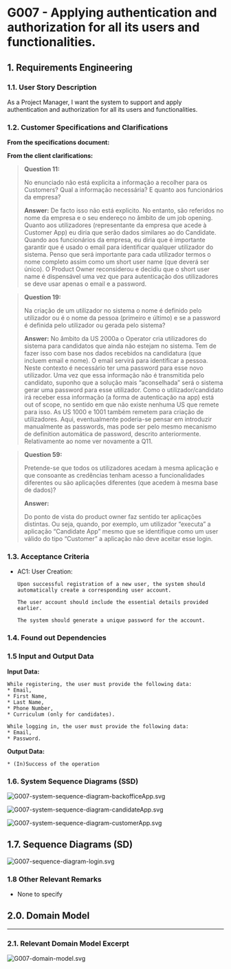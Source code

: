 # G007 -  Applying authentication and authorization for all its users and functionalities.

## 1. Requirements Engineering

### 1.1. User Story Description

As a Project Manager, I want the system to support and apply authentication and authorization for all its users and functionalities.

### 1.2. Customer Specifications and Clarifications

**From the specifications document:**

**From the client clarifications:**

> **Question 11:**
>
> No enunciado não está explicita a informação a recolher para os Customers? Qual a informação necessária? E quanto
aos funcionários da empresa?
>
> **Answer:**
> De facto isso não está explicito. No entanto, são referidos no nome da empresa e o seu endereço no âmbito de um job opening.
Quanto aos utilizadores (representante da empresa que acede à Customer App) eu diria que serão dados similares ao do Candidate.
Quando aos funcionários da empresa, eu diria que é importante garantir que é usado o email para identificar qualquer utilizador
do sistema. Penso que será importante para cada utilizador termos o nome completo assim como um short user name (que deverá ser
único). O Product Owner reconsiderou e decidiu que o short user name é dispensável uma vez que para autenticação dos utilizadores
se deve usar apenas o email e a password.

> **Question 19:**
>
> Na criação de um utilizador no sistema o nome é definido pelo utilizador ou é o nome da pessoa (primeiro e último) e se
a password é definida pelo utilizador ou gerada pelo sistema?
>
> **Answer:**
> No âmbito da US 2000a o Operator cria utilizadores do sistema para candidatos que ainda não estejam no sistema. Tem de
fazer isso com base nos dados recebidos na candidatura (que incluem email e nome). O email servirá para identificar a
pessoa. Neste contexto é necessário ter uma password para esse novo utilizador. Uma vez que essa informação não é
transmitida pelo candidato, suponho que a solução mais “aconselhada” será o sistema gerar uma password para esse utilizador.
Como o utilizador/candidato irá receber essa informação (a forma de autenticação na app) está out of scope, no sentido em
que não existe nenhuma US que remete para isso. As US 1000 e 1001 também remetem para criação de utilizadores. Aqui,
eventualmente poderia-se pensar em introduzir manualmente as passwords, mas pode ser pelo mesmo mecanismo de definition
automática de password, descrito anteriormente. Relativamente ao nome ver novamente a Q11.

> **Question 59:** 
> 
> Pretende-se que todos os utilizadores acedam à mesma aplicação e que consoante as credências tenham acesso a
funcionalidades diferentes ou são aplicações diferentes (que acedem à mesma base de dados)?
> 
> **Answer:**
>
> Do ponto de vista do product owner faz sentido ter aplicações distintas. Ou seja, quando, por exemplo, um utilizador 
“executa” a aplicação “Candidate App” mesmo que se identifique como um user válido do tipo “Customer” a aplicação não deve
aceitar esse login.

### 1.3. Acceptance Criteria

* AC1: User Creation:

      Upon successful registration of a new user, the system should automatically create a corresponding user account.

      The user account should include the essential details provided earlier.

      The system should generate a unique password for the account.

### 1.4. Found out Dependencies

### 1.5 Input and Output Data

**Input Data:**

    While registering, the user must provide the following data:
    * Email,
    * First Name,
    * Last Name,
    * Phone Number,
    * Curriculum (only for candidates).

    While logging in, the user must provide the following data:
    * Email,
    * Password.

**Output Data:**

    * (In)Success of the operation

### 1.6. System Sequence Diagrams (SSD)

![G007-system-sequence-diagram-backofficeApp.svg](G007-system-sequence-diagram-backofficeApp.svg)

![G007-system-sequence-diagram-candidateApp.svg](G007-system-sequence-diagram-candidateApp.svg)

![G007-system-sequence-diagram-customerApp.svg](G007-system-sequence-diagram-customerApp.svg)

## 1.7. Sequence Diagrams (SD)

![G007-sequence-diagram-login.svg](G007-sequence-diagram-login.svg)

### 1.8 Other Relevant Remarks

*  None to specify

## 2.0. Domain Model

----------------

### 2.1. Relevant Domain Model Excerpt

![G007-domain-model.svg](G007-domain-model.svg)